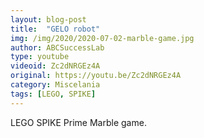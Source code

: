 ```yaml
---
layout: blog-post
title:  "GELO robot"
img: /img/2020/2020-07-02-marble-game.jpg
author: ABCSuccessLab
type: youtube
videoid: Zc2dNRGEz4A
original: https://youtu.be/Zc2dNRGEz4A
category: Miscelania
tags: [LEGO, SPIKE]
---
```

LEGO SPIKE Prime Marble game.